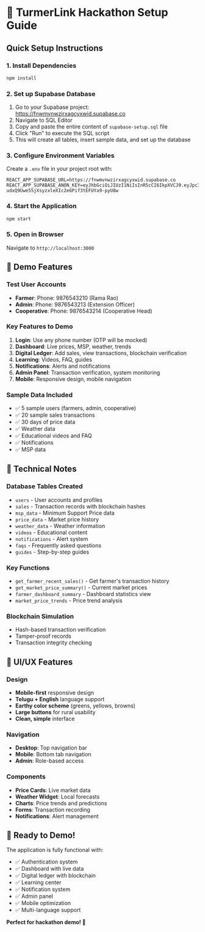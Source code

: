 # 🚀 TurmerLink Hackathon Setup Guide

## Quick Setup Instructions

### 1. Install Dependencies
```bash
npm install
```

### 2. Set up Supabase Database
1. Go to your Supabase project: https://fnwmvnwzirxagcyxwid.supabase.co
2. Navigate to SQL Editor
3. Copy and paste the entire content of `supabase-setup.sql` file
4. Click "Run" to execute the SQL script
5. This will create all tables, insert sample data, and set up the database

### 3. Configure Environment Variables
Create a `.env` file in your project root with:
```env
REACT_APP_SUPABASE_URL=https://fnwmvnwzirxagcyxwid.supabase.co
REACT_APP_SUPABASE_ANON_KEY=eyJhbGciOiJIUzI1NiIsInR5cCI6IkpXVCJ9.eyJpc3MiOiJzdXBhYmFzZSIsInJlZiI6ImZud212bmV3emlyeGFnY3l4d2lkIiwicm9sZSI6ImFub24iLCJpYXQiOjE3NjE0MDY5OTEsImV4cCI6MjA3Njk4Mjk5MX0.8-udxQ9Uwe55jXsyzxleXIc2e6Pif3tEFUYa9-pyU8w
```

### 4. Start the Application
```bash
npm start
```

### 5. Open in Browser
Navigate to `http://localhost:3000`

## 🎯 Demo Features

### Test User Accounts
- **Farmer**: Phone: 9876543210 (Rama Rao)
- **Admin**: Phone: 9876543213 (Extension Officer)
- **Cooperative**: Phone: 9876543214 (Cooperative Head)

### Key Features to Demo
1. **Login**: Use any phone number (OTP will be mocked)
2. **Dashboard**: Live prices, MSP, weather, trends
3. **Digital Ledger**: Add sales, view transactions, blockchain verification
4. **Learning**: Videos, FAQ, guides
5. **Notifications**: Alerts and notifications
6. **Admin Panel**: Transaction verification, system monitoring
7. **Mobile**: Responsive design, mobile navigation

### Sample Data Included
- ✅ 5 sample users (farmers, admin, cooperative)
- ✅ 20 sample sales transactions
- ✅ 30 days of price data
- ✅ Weather data
- ✅ Educational videos and FAQ
- ✅ Notifications
- ✅ MSP data

## 🔧 Technical Notes

### Database Tables Created
- `users` - User accounts and profiles
- `sales` - Transaction records with blockchain hashes
- `msp_data` - Minimum Support Price data
- `price_data` - Market price history
- `weather_data` - Weather information
- `videos` - Educational content
- `notifications` - Alert system
- `faqs` - Frequently asked questions
- `guides` - Step-by-step guides

### Key Functions
- `get_farmer_recent_sales()` - Get farmer's transaction history
- `get_market_price_summary()` - Current market prices
- `farmer_dashboard_summary` - Dashboard statistics view
- `market_price_trends` - Price trend analysis

### Blockchain Simulation
- Hash-based transaction verification
- Tamper-proof records
- Transaction integrity checking

## 🎨 UI/UX Features

### Design
- **Mobile-first** responsive design
- **Telugu + English** language support
- **Earthy color scheme** (greens, yellows, browns)
- **Large buttons** for rural usability
- **Clean, simple** interface

### Navigation
- **Desktop**: Top navigation bar
- **Mobile**: Bottom tab navigation
- **Admin**: Role-based access

### Components
- **Price Cards**: Live market data
- **Weather Widget**: Local forecasts
- **Charts**: Price trends and predictions
- **Forms**: Transaction recording
- **Notifications**: Alert management

## 🚀 Ready to Demo!

The application is fully functional with:
- ✅ Authentication system
- ✅ Dashboard with live data
- ✅ Digital ledger with blockchain
- ✅ Learning center
- ✅ Notification system
- ✅ Admin panel
- ✅ Mobile optimization
- ✅ Multi-language support

**Perfect for hackathon demo! 🌱**
